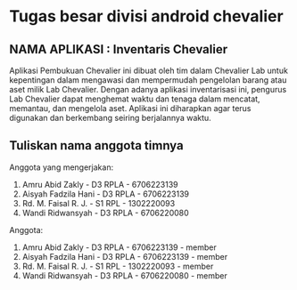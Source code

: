# Tugas besar divisi android chevalier

## NAMA APLIKASI : Inventaris Chevalier

Aplikasi Pembukuan Chevalier ini dibuat oleh tim dalam Chevalier Lab untuk kepentingan dalam 
mengawasi dan mempermudah pengelolan barang atau aset milik Lab Chevalier. Dengan adanya 
aplikasi inventarisasi ini, pengurus Lab Chevalier dapat menghemat waktu dan tenaga dalam 
mencatat, memantau, dan mengelola aset. Aplikasi ini diharapkan agar terus digunakan dan 
berkembang seiring berjalannya waktu.


## Tuliskan nama anggota timnya

Anggota yang mengerjakan:
1. Amru Abid Zakly - D3 RPLA - 6706223139
2. Aisyah Fadzila Hani - D3 RPLA - 6706223139
3. Rd. M. Faisal R. J. - S1 RPL - 1302220093
4. Wandi Ridwansyah - D3 RPLA - 6706220080

Anggota:
1. Amru Abid Zakly - D3 RPLA - 6706223139 - member
2. Aisyah Fadzila Hani - D3 RPLA - 6706223139 - member
3. Rd. M. Faisal R. J. - S1 RPL - 1302220093 - member
4. Wandi Ridwansyah - D3 RPLA - 6706220080 - member
